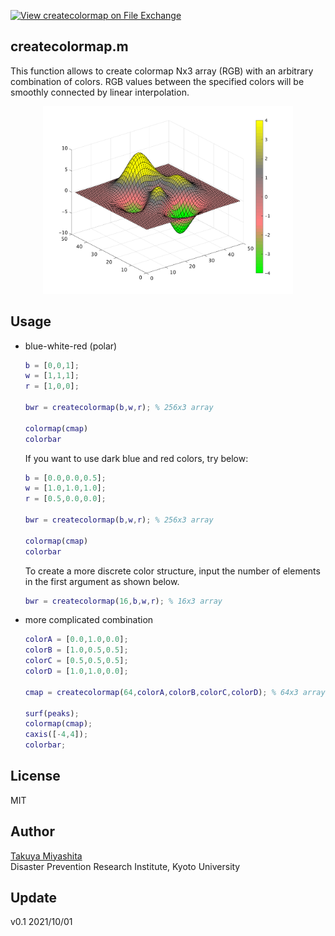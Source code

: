 [![View createcolormap on File Exchange](https://www.mathworks.com/matlabcentral/images/matlab-file-exchange.svg)](https://jp.mathworks.com/matlabcentral/fileexchange/100084-createcolormap)
## createcolormap.m
This function allows to create colormap Nx3 array (RGB) with an arbitrary combination of colors. 
RGB values between the specified colors will be smoothly connected by linear interpolation.


<p align="center">
<img src="https://github.com/hydrocoast/createcolormap/blob/main/createcolormap_example.png", width="400">
</p>  


## Usage
+ blue-white-red (polar)
  ```matlab
  b = [0,0,1];
  w = [1,1,1];
  r = [1,0,0];

  bwr = createcolormap(b,w,r); % 256x3 array
  
  colormap(cmap)
  colorbar
  ```

  If you want to use dark blue and red colors, try below:
  ```matlab
  b = [0.0,0.0,0.5];
  w = [1.0,1.0,1.0];
  r = [0.5,0.0,0.0];

  bwr = createcolormap(b,w,r); % 256x3 array

  colormap(cmap)
  colorbar
  ```

  To create a more discrete color structure, input the number of elements in the first argument as shown below.
  ```matlab
  bwr = createcolormap(16,b,w,r); % 16x3 array 
  ```

+ more complicated combination
  ```matlab
  colorA = [0.0,1.0,0.0];
  colorB = [1.0,0.5,0.5];
  colorC = [0.5,0.5,0.5];
  colorD = [1.0,1.0,0.0];

  cmap = createcolormap(64,colorA,colorB,colorC,colorD); % 64x3 array

  surf(peaks); 
  colormap(cmap);
  caxis([-4,4]);
  colorbar;
  ```

## License
MIT

## Author
[Takuya Miyashita](https://hydrocoast.jp)   
Disaster Prevention Research Institute, Kyoto University  

## Update
  v0.1  2021/10/01

